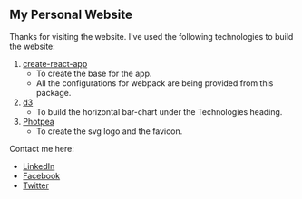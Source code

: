## My Personal Website

Thanks for visiting the website.
I've used the following technologies to build the website:

 1. [create-react-app](https://github.com/facebook/create-react-app)
	 - To create the base for the app.
	 - All the configurations for webpack are being provided from this package.
 2. [d3](https://github.com/d3/d3)
	 - To build the horizontal bar-chart under the Technologies heading.
 3. [Photpea](https://www.photopea.com)
	 - To create the svg logo and the favicon. 

Contact me here:
- [LinkedIn](https://www.linkedin.com/in/rishabhverma28)
- [Facebook](https://www.facebook.com/rishabh.verma.35)
- [Twitter](https://www.twitter.com/rish2806)
